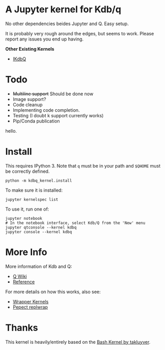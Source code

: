 # A Jupyter kernel for Kdb/q

No other dependencies beides Jupyter and Q. Easy setup. 

It is probably very rough around the edges, but seems to work. Please report any issues you end up having. 

__Other Existing Kernels__

- [IKdbQ](https://github.com/jvictorchen/IKdbQ)

# Todo

- ~~Multiline support~~ Should be done now
- Image support?
- Code cleanup
- Implementing code completion. 
- Testing (I doubt k support currently works)
- Pip/Conda publication

hello.

# Install

This requires IPython 3. Note that `q` must be in your path and `$QHOME` must be correctly defined. 

```
python -m kdbq_kernel.install
```

To make sure it is installed:

```
jupyter kernelspec list
```

To use it, run one of:

```
jupyter notebook
# In the notebook interface, select Kdb/Q from the 'New' menu
jupyter qtconsole --kernel kdbq
jupyter console --kernel kdbq
```

# More Info

More information of Kdb and Q:

- [Q Wiki](https://en.wikipedia.org/wiki/Q_(programming_language_from_Kx_Systems))
- [Reference](http://code.kx.com/q/)

For more details on how this works, also see:

- [Wrapper Kernels](http://jupyter-client.readthedocs.org/en/latest/wrapperkernels.html)
- [Pepect replwrap](http://pexpect.readthedocs.org/en/latest/api/replwrap.html)



# Thanks

This kernel is heavily/entirely based on the [Bash Kernel by takluyver](https://github.com/takluyver/bash_kernel). 